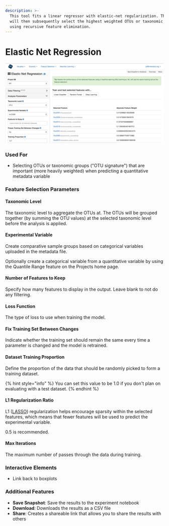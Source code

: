 ```yaml
---
description: >-
  This tool fits a linear regressor with elastic-net regularization. This tool
  will then subsequently select the highest weighted OTUs or taxonomic groups
  using recursive feature elimination.
---
```


# Elastic Net Regression

![](.gitbook/assets/image%20%2836%29.png)

### Used For

* Selecting OTUs or taxonomic groups \("OTU signature"\) that are important \(more heavily weighted\) when predicting a quantitative metadata variable

### Feature Selection Parameters

#### Taxonomic Level

The taxonomic level to aggregate the OTUs at. The OTUs will be grouped together \(by summing the OTU values\) at the selected taxonomic level before the analysis is applied.

#### Experimental Variable

Create comparative sample groups based on categorical variables uploaded in the metadata file. 

Optionally create a categorical variable from a quantitative variable by using the Quantile Range feature on the Projects home page. 

#### Number of Features to Keep

Specify how many features to display in the output. Leave blank to not do any filtering.

#### Loss Function

The type of loss to use when training the model.

#### Fix Training Set Between Changes

Indicate whether the training set should remain the same every time a parameter is changed and the model is retrained.

#### Dataset Training Proportion

Define the proportion of the data that should be randomly picked to form a training dataset. 

{% hint style="info" %}
You can set this value to be 1.0 if you don't plan on evaluating with a test dataset.
{% endhint %}

#### L1 Regularization Ratio

L1 \([LASSO](https://en.wikipedia.org/wiki/Lasso_%28statistics%29)\) regularization helps encourage sparsity within the selected features, which means that fewer features will be used to predict the experimental variable. 

0.5 is recommended.

#### Max Iterations

The maximum number of passes through the data during training. 

### Interactive Elements

* Link back to boxplots

### Additional Features

* **Save Snapshot**: Save the results to the experiment notebook
* **Download**: Downloads the results as a CSV file
* **Share**: Creates a shareable link that allows you to share the results with others

